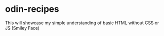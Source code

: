 # odin-recipes
This will showcase my simple understanding of basic HTML without CSS or JS (Smiley Face)